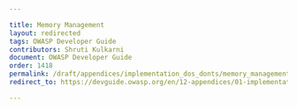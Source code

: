 ```yaml
---

title: Memory Management
layout: redirected
tags: OWASP Developer Guide
contributors: Shruti Kulkarni
document: OWASP Developer Guide
order: 1418
permalink: /draft/appendices/implementation_dos_donts/memory_management/
redirect_to: https://devguide.owasp.org/en/12-appendices/01-implementation-dos-donts/08-memory-management/

---
```

